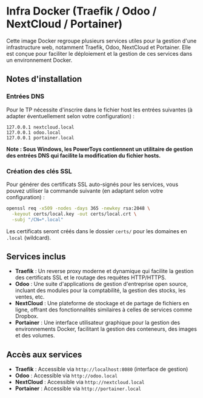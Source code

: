 # Infra Docker (Traefik / Odoo / NextCloud / Portainer)

Cette image Docker regroupe plusieurs services utiles pour la gestion d'une infrastructure web, notamment Traefik, Odoo, NextCloud et Portainer. Elle est conçue pour faciliter le déploiement et la gestion de ces services dans un environnement Docker.

## Notes d'installation

### Entrées DNS
Pour le TP nécessite d'inscrire dans le fichier host les entrées suivantes (à adapter éventuellement selon votre configuration) :

```
127.0.0.1 nextcloud.local
127.0.0.1 odoo.local
127.0.0.1 portainer.local
```

**Note : Sous Windows, les PowerToys contiennent un utilitaire de gestion des entrées DNS qui facilite la modification du fichier hosts.**

### Création des clés SSL
Pour générer des certificats SSL auto-signés pour les services, vous pouvez utiliser la commande suivante (en adaptant selon votre configuration) :

```sh
openssl req -x509 -nodes -days 365 -newkey rsa:2048 \
  -keyout certs/local.key -out certs/local.crt \
  -subj "/CN=*.local"
```

Les certificats seront créés dans le dossier `certs/` pour les domaines en `.local` (wildcard).

## Services inclus
- **Traefik** : Un reverse proxy moderne et dynamique qui facilite la gestion des certificats SSL et le routage des requêtes HTTP/HTTPS.
- **Odoo** : Une suite d'applications de gestion d'entreprise open source, incluant des modules pour la comptabilité, la gestion des stocks, les ventes, etc.
- **NextCloud** : Une plateforme de stockage et de partage de fichiers en ligne, offrant des fonctionnalités similaires à celles de services comme Dropbox.
- **Portainer** : Une interface utilisateur graphique pour la gestion des environnements Docker, facilitant la gestion des conteneurs, des images et des volumes.

## Accès aux services
- **Traefik** : Accessible via `http://localhost:8080` (interface de gestion)
- **Odoo** : Accessible via `http://odoo.local`
- **NextCloud** : Accessible via `http://nextcloud.local`
- **Portainer** : Accessible via `http://portainer.local`   
